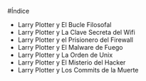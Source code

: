 #Índice

* Larry Plotter y El Bucle Filosofal
* Larry Plotter y La Clave Secreta del Wifi
* Larry Plotter y el Prisionero del Firewall
* Larry Plotter y El Malware de Fuego
* Larry Plotter y La Orden de Unix
* Larry Plotter y El Misterio del Hacker
* Larry Plotter y Los Commits de la Muerte
